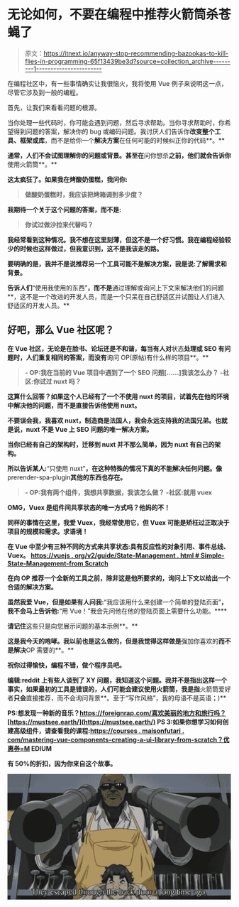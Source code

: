 # 无论如何，不要在编程中推荐火箭筒杀苍蝇了

> 原文：<https://itnext.io/anyway-stop-recommending-bazookas-to-kill-flies-in-programming-65f13439be3d?source=collection_archive---------1----------------------->

在编程社区中，有一些事情确实让我很恼火，我将使用 Vue 例子来说明这一点，尽管它涉及到一般的编程。

首先，让我们来看看问题的根源。

当你处理一些代码时，你可能会遇到问题，然后寻求帮助。当你寻求帮助时，你希望得到问题的答案，解决你的 bug 或编码问题。我讨厌人们告诉你**改变整个工具、框架或库**，而不是给你一个**解决方案**在任何可能的时候纠正你的代码**。**

**通常，人们不会试图理解你的问题或背景。甚至在**问你想杀**之前，他们就会告诉你**使用火箭筒**。**

**这太疯狂了。如果我在烤酸奶蛋糕，我问你:**

> **做酸奶蛋糕时，我应该把烤箱调到多少度？**

**我期待一个关于这个问题的答案，而不是:**

> **你试过做沙拉来代替吗？**

**我经常看到这种情况。我不想在这里刻薄，但这不是一个好习惯。我在编程经验较少的时候也这样做过，但我意识到，这不是我该走的路。**

**要明确的是，我并不是说推荐另一个工具可能不是解决方案，我是说:**了解需求和背景**。**

**告诉人们**“使用我使用的东西”**，而不是**通过理解或询问上下文来解决他们的问题**，这不是一个改进的开发人员，而是一个只呆在自己舒适区并试图让人们进入舒适区的开发人员。**

## **好吧，那么 Vue 社区呢？**

**在 Vue 社区，无论是在脸书、论坛还是不和谐，每当有人对**状态**处理或 **SEO** 有问题时，人们重复相同的答案，而没有**询问 OP(原帖)有什么样的项目**。**

> **- OP:我在当前的 Vue 项目中遇到了一个 SEO 问题[……]我该怎么办？
> -社区:你试过 nuxt 吗？**

**这算什么回答？如果这个人已经有了一个不使用 nuxt 的项目，试着先在他的环境中解决他的问题，而不是直接告诉他使用 nuxt。**

**不要误会我，我喜欢 nuxt，制造商是法国人，我会永远支持我的法国兄弟。也就是说，nuxt 不是 Vue 上 SEO 问题的唯一解决方案。**

**当你已经有自己的架构时，迁移到 nuxt 并不那么简单，因为 nuxt 有自己的架构。**

**所以告诉某人:**“只使用 nuxt”**，在这种特殊的情况下真的不能解决任何问题。像**prerender-spa-plugin**其他的东西也存在。**

> **- OP:我有两个组件，我想共享数据，我该怎么做？
> -社区:就用 vuex**

**OMG，Vuex 是组件间共享状态的唯一方式吗？他妈的不！**

**同样的事情在这里，我爱 Vuex，我经常使用它，但 Vuex 可能是矫枉过正取决于项目的规模和需求。求语境！**

**在 Vue 中至少有三种不同的方式来共享状态:具有反应性的对象引用、事件总线、Vuex。
[https://vuejs . org/v2/guide/State-Management . html # Simple-State-Management-from Scratch](https://vuejs.org/v2/guide/state-management.html#Simple-State-Management-from-Scratch)**

**在向 OP 推荐一个全新的工具之前，**除非这是他所要求的**，询问上下文以给出一个合适的解决方案。**

**虽然我爱 Vue，但是如果有人问我:**“我应该用什么来创建一个简单的登陆页面”**，我不会马上告诉他:**“用 Vue！”我会先问他在他的登陆页面上需要什么功能。****

**请记住**这些只是向您展示问题的基本示例**。**

**这是我今天的咆哮。我以前也是这么做的，但是我觉得这样做是**强加你喜欢的**而不是解决**OP 需要的**。**

**祝你过得愉快，编程不错，做个程序员吧。**

**编辑:reddit 上有些人谈到了 XY 问题，我知道这个问题。我并不是指出这样一个事实，如果最初的工具是错误的，人们可能会建议使用火箭筒，我是指**火箭筒爱好者**只会**直接推荐，而不会询问背景**。至于“写作风格”，我的母语不是英语；)**

**PS:想发现一种新的音乐？https://foreignrap.com/喜欢美丽的地方和旅行吗？[https://mustsee.earth/](https://mustsee.earth/)
**PS 3:如果你想学习如何创建高级组件，请查看我的课程**:[https://courses . maisonfutari . com/mastering-vue-components-creating-a-ui-library-from-scratch？优惠券=M](https://courses.maisonfutari.com/mastering-vue-components-creating-a-ui-library-from-scratch?coupon=PRESALE) EDIUM**

**有 50%的折扣，因为你来自这个故事。**

**![](img/a482936bec7d64206a8f97ebf73c97d3.png)**